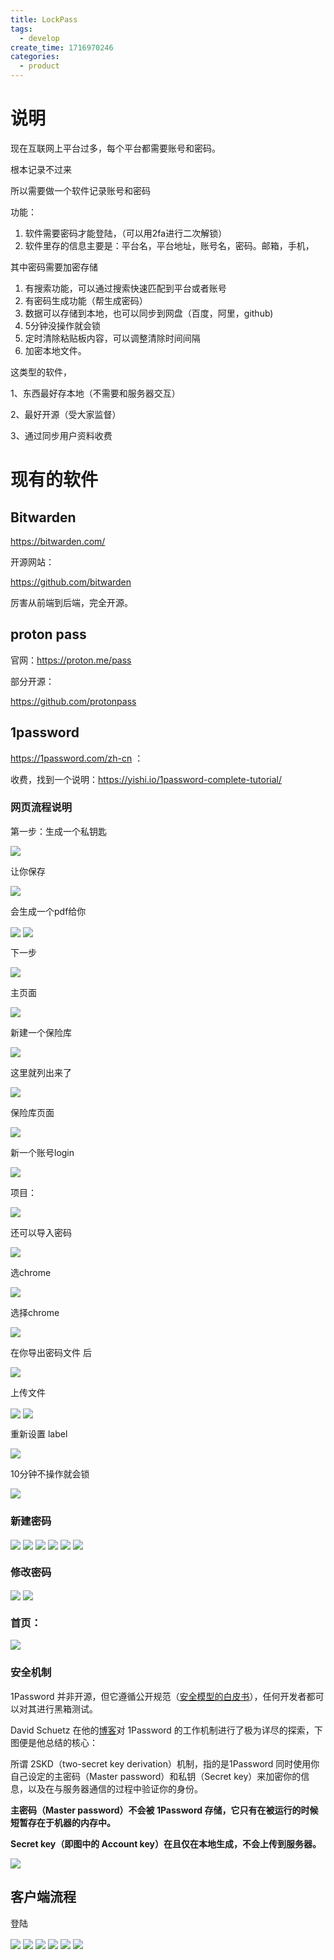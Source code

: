 ```yaml
---
title: LockPass
tags:
  - develop
create_time: 1716970246
categories:
  - product
---
```



# 说明

现在互联网上平台过多，每个平台都需要账号和密码。

根本记录不过来

所以需要做一个软件记录账号和密码

功能：

1. 软件需要密码才能登陆，（可以用2fa进行二次解锁）
2. 软件里存的信息主要是：平台名，平台地址，账号名，密码。邮箱，手机，

其中密码需要加密存储

1. 有搜索功能，可以通过搜索快速匹配到平台或者账号
2. 有密码生成功能（帮生成密码）
3. 数据可以存储到本地，也可以同步到网盘（百度，阿里，github)
4. 5分钟没操作就会锁
5. 定时清除粘贴板内容，可以调整清除时间间隔
6. 加密本地文件。

这类型的软件，

1、东西最好存本地（不需要和服务器交互）

2、最好开源（受大家监督）

3、通过同步用户资料收费

# 现有的软件

##  Bitwarden 

https://bitwarden.com/

开源网站：

https://github.com/bitwarden

厉害从前端到后端，完全开源。

##  proton pass

官网：https://proton.me/pass

部分开源：

https://github.com/protonpass

## 1password

https://1password.com/zh-cn ：

收费，找到一个说明：https://yishi.io/1password-complete-tutorial/

### 网页流程说明

第一步：生成一个私钥匙

<img src="/assets/EEWnbXLz9oXaqJx9iJtcDJnHnjc.png" src-width="702" class="markdown-img m-auto" src-height="291" align="center"/>

让你保存

<img src="/assets/DQA4bJnoKovk6ox2q0ZcFb8onve.png" src-width="402" class="markdown-img m-auto" src-height="375" align="center"/>

会生成一个pdf给你

<img src="/assets/KWj6bIh9nop0Q7x1Eq9ctGNnnOg.png" src-width="860" class="markdown-img m-auto" src-height="396" align="center"/>

<img src="/assets/AMjPbf8X8oxNEGxZko4cFdNZnWf.png" src-width="786" class="markdown-img m-auto" src-height="281" align="center"/>

下一步

<img src="/assets/Xc5WbqmqRo2ZTAxjBMzcJNh9nXb.png" src-width="528" class="markdown-img m-auto" src-height="339" align="center"/>

主页面

<img src="/assets/IQVIbZhRSo1gPIxtX9scJuWInbg.png" src-width="1503" class="markdown-img m-auto" src-height="464" align="center"/>

新建一个保险库

<img src="/assets/NRjpb9h9ZorQSFxopJ8cxhlqnqd.png" src-width="591" class="markdown-img m-auto" src-height="571" align="center"/>

这里就列出来了

<img src="/assets/FHz4bEAYVoTuxAxuvRLcmTSKnmQ.png" src-width="1283" class="markdown-img m-auto" src-height="483" align="center"/>

保险库页面

<img src="/assets/XSkWbViYUo5MZdxdiZXcMEtBnph.png" src-width="1789" class="markdown-img m-auto" src-height="603" align="center"/>

新一个账号login

<img src="/assets/RFrMbWoSvo4BfXxIhF2ch5LEntd.png" src-width="336" class="markdown-img m-auto" src-height="568" align="center"/>

项目：

<img src="/assets/TMfTbWJV6oTn8hxOVsOc3KbynuX.png" src-width="939" class="markdown-img m-auto" src-height="494" align="center"/>

还可以导入密码

<img src="/assets/BZeJbY10voEopBxesm8cj8SfnBh.png" src-width="310" class="markdown-img m-auto" src-height="199" align="center"/>

选chrome

<img src="/assets/LuSIbTs2joz23Gx8J9Ncf167nie.png" src-width="1377" class="markdown-img m-auto" src-height="687" align="center"/>

选择chrome

<img src="/assets/UsdAb7dRDohNOhxRv45cA1DPn4c.png" src-width="1492" class="markdown-img m-auto" src-height="633" align="center"/>

在你导出密码文件 后

<img src="/assets/Wid2b4nPPo4laLxY9FhcOPXanTd.png" src-width="1505" class="markdown-img m-auto" src-height="440" align="center"/>

上传文件 

<img src="/assets/WsyWbdTDZoGAldx68fJcImbFnVg.png" src-width="1498" class="markdown-img m-auto" src-height="644" align="center"/>

<img src="/assets/WrwBbminBohyHyxELBFcUvb9nDb.png" src-width="1466" class="markdown-img m-auto" src-height="666" align="center"/>

重新设置 label

<img src="/assets/LyvHbxOIvo4EYUxwTjQcwdLTnbb.png" src-width="1450" class="markdown-img m-auto" src-height="497" align="center"/>

10分钟不操作就会锁

<img src="/assets/FZ9Ibcd4lo3yBGxkeyIcjlPWnMc.png" src-width="967" class="markdown-img m-auto" src-height="451" align="center"/>

### 新建密码

<img src="/assets/GuHnbdIjLogZo0xNQO7c7wtinIe.png" src-width="969" class="markdown-img m-auto" src-height="669" align="center"/>

<img src="/assets/XNwtbcXyCowmFkxzkeZcBrFsn4c.png" src-width="562" class="markdown-img m-auto" src-height="311" align="center"/>

<img src="/assets/TwqEbEjM0oh8RCxuuT3cmMC1nfh.png" src-width="357" class="markdown-img m-auto" src-height="303" align="center"/>

<img src="/assets/DIRKbLTzroIFI9xNmwacSGBanFh.png" src-width="780" class="markdown-img m-auto" src-height="316" align="center"/>

<img src="/assets/Vz5CbB4GmoMdRAxdT8EcNWxWnmg.png" src-width="607" class="markdown-img m-auto" src-height="185" align="center"/>

<img src="/assets/ZV82bZdQzoIrZMx6sLXcLVlZnJg.png" src-width="575" class="markdown-img m-auto" src-height="528" align="center"/>

### 修改密码

<img src="/assets/Amh4bTzQmowoGuxkPyLcw75knBK.png" src-width="1158" class="markdown-img m-auto" src-height="554" align="center"/>

<img src="/assets/GLBZbdwjnohFn5x08cBcA0DEnHe.png" src-width="835" class="markdown-img m-auto" src-height="566" align="center"/>

### 首页：

<img src="/assets/BJH9bCwkRoUjt1xWQo3c4IAjnFe.png" src-width="1344" class="markdown-img m-auto" src-height="575" align="center"/>

### 安全机制

1Password 并非开源，但它遵循公开规范（[安全模型的白皮书](https://1password.com/files/1Password-White-Paper.pdf)），任何开发者都可以对其进行黑箱测试。

David Schuetz 在他的[博客](https://darthnull.org/security/2018/11/09/1pass-misc/)对 1Password 的工作机制进行了极为详尽的探索，下图便是他总结的核心：

所谓 2SKD（two-secret key derivation）机制，指的是1Password 同时使用你自己设定的主密码（Master password）和私钥（Secret key）来加密你的信息，以及在与服务器通信的过程中验证你的身份。

**主密码（Master password）不会被 1Password 存储，它只有在被运行的时候短暂存在于机器的内存中。**

**Secret key（即图中的 Account key）在且仅在本地生成，不会上传到服务器。**

<img src="/assets/W4pGb4wuFoozEzx0waccjPVZnTb.png" src-width="694" class="markdown-img m-auto" src-height="479" align="center"/>

## 客户端流程

登陆

<img src="/assets/RP51bHALboVVdPxYck0cKBvMnGn.png" src-width="978" class="markdown-img m-auto" src-height="705" align="center"/>

<img src="/assets/U9Azb3YntoAtgXxFHSuc327onuf.png" src-width="593" class="markdown-img m-auto" src-height="200" align="center"/>

<img src="/assets/Pb9IbZEI8oH0bBxjtH7ceFvVnWf.png" src-width="959" class="markdown-img m-auto" src-height="776" align="center"/>

<img src="/assets/QB1tboT2LojVAixcA20czgBgnAg.png" src-width="995" class="markdown-img m-auto" src-height="774" align="center"/>

<img src="/assets/Fy0Ab1K9boXXm1xuQ5cc5i7bnBg.png" src-width="993" class="markdown-img m-auto" src-height="798" align="center"/>

<img src="/assets/RrlhbOU6votu2dxjlFacowXQnDf.png" src-width="682" class="markdown-img m-auto" src-height="814" align="center"/>

## 

